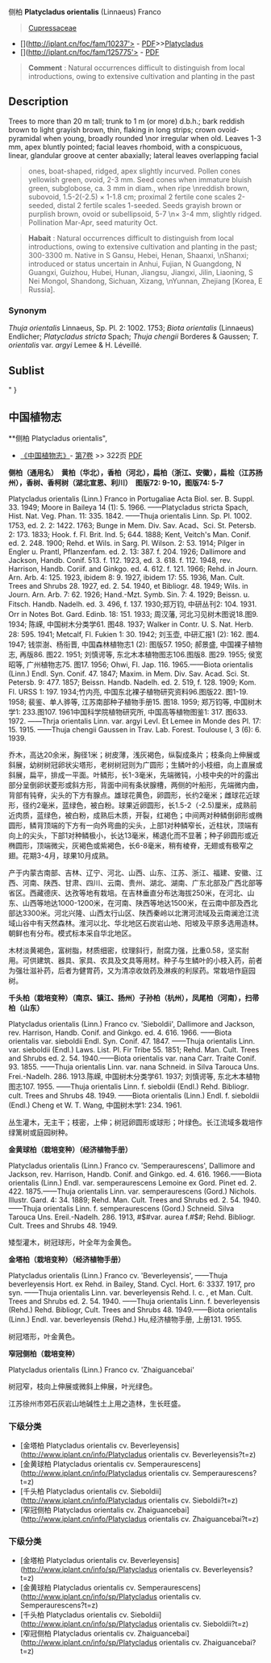 侧柏 **Platycladus orientalis** (Linnaeus) Franco

> [Cupressaceae](http://www.iplant.cn/info/Cupressaceae?t=foc)
* [](http://iplant.cn/foc/fam/10237'> - [PDF](http://iplant.cn/foc/pdf/Cupressaceae.pdf)>>[Platycladus](http://www.iplant.cn/info/Platycladus?t=foc)
* [](http://iplant.cn/foc/fam/125775'> - [PDF](http://www.iplant.cn/foc/pdf/Platycladus.pdf)

> **Comment** : 
> Natural occurrences difficult to distinguish from local introductions, owing to extensive cultivation and planting in the past

## Description

Trees to more than 20 m tall; trunk to 1 m (or more) d.b.h.; bark reddish brown to light grayish brown, thin, flaking in long strips; crown ovoid-pyramidal when young, broadly rounded&#x0D;\nor irregular when old. Leaves 1-3 mm, apex bluntly pointed; facial leaves rhomboid, with a conspicuous, linear, glandular groove at center abaxially; lateral leaves overlapping facial 
> 
> ones, boat-shaped, ridged, apex slightly incurved. Pollen cones yellowish green, ovoid, 2-3 mm. Seed cones when immature bluish green, subglobose, ca. 3 mm in diam., when ripe&#x0D;\nreddish brown, subovoid, 1.5-2(-2.5) × 1-1.8 cm; proximal 2 fertile cone scales 2-seeded, distal 2 fertile scales 1-seeded. Seeds grayish brown or purplish brown, ovoid or subellipsoid, 5-7&#x0D;\n× 3-4 mm, slightly ridged. Pollination Mar-Apr, seed maturity Oct.

> **Habait** : 
> Natural occurrences difficult to distinguish from local introductions, owing to extensive cultivation and planting in the past; 300-3300 m. Native in S Gansu, Hebei, Henan, Shaanxi,&#x0D;\nShanxi; introduced or status uncertain in Anhui, Fujian, N Guangdong, N Guangxi, Guizhou, Hubei, Hunan, Jiangsu, Jiangxi, Jilin, Liaoning, S Nei Mongol, Shandong, Sichuan, Xizang,&#x0D;\nYunnan, Zhejiang [Korea, E Russia].

### Synonym
*Thuja orientalis* Linnaeus, Sp. Pl. 2: 1002. 1753; *Biota orientalis* (Linnaeus) Endlicher; *Platycladus stricta* Spach; *Thuja chengii* Borderes & Gaussen; *T. orientalis* var. *argyi* Lemee & H. Léveillé.

## Sublist
"
}
## 中国植物志

**侧柏 Platycladus orientalis",

* [《中国植物志》](http://www.iplant.cn/frps)- [第7卷](http://www.iplant.cn/frps/vol/7) >> 322页 [PDF](http://www.iplant.cn/frps/pdf/7/322.pdf)

**侧柏（通用名）　黄柏（华北），香柏（河北），扁柏（浙江、安徽），扁桧（江苏扬州），香树、香柯树（湖北宣恩、利川）　图版72: 9-10，图版74: 5-7**

Platycladus orientalis (Linn.) Franco in Portugaliae Acta Biol. ser. B. Suppl. 33. 1949; Moore in Baileya 14 (1): 5. 1966. ——Platycladus stricta Spach, Hist. Nat. Veg. Phan. 11: 335. 1842. ——Thuja orientalis Linn. Sp. Pl. 1002. 1753, ed. 2. 2: 1422. 1763; Bunge in Mem. Div. Sav. Acad、Sci. St. Petersb. 2: 173. 1833; Hook. f. Fl. Brit. Ind. 5; 644. 1888; Kent, Veitch's Man. Conif. ed. 2. 248. 1900; Rehd. et Wils. in Sarg. Pl. Wilson. 2: 53. 1914; Pilger in Engler u. Prantl, Pflanzenfam. ed. 2. 13: 387. f. 204. 1926; Dallimore and Jackson, Handb. Conif. 513. f. 112. 1923, ed. 3. 618. f. 112. 1948, rev. Harrison, Handb. Coriif. and Ginkgo. ed. 4. 612. f. 121. 1966; Rehd. in Journ. Arn. Arb. 4: 125. 1923, ibidem 8: 9. 1927, ibidem 17: 55. 1936, Man. Cult. Trees and Shrubs 28. 1927, ed. 2. 54. 1940, et Bibliogr. 48. 1949; Wils. in Journ. Arn. Arb. 7: 62. 1926; Hand.-Mzt. Symb. Sin. 7: 4. 1929; Beissn. u. Fitsch. Handb. Nadelh. ed. 3. 496, f. 137. 1930;郑万钧, 中研丛刊2: 104. 1931. Orr in Notes Bot. Gard. Edinb. 18: 151. 1933; 周汉藩, 河北习见树木图说18.图9. 1934; 陈嵘, 中国树木分类学61. 图48. 1937; Walker in Contr. U. S. Nat. Herb. 28: 595. 1941; Metcalf, Fl. Fukien 1: 30. 1942; 刘玉壶, 中研汇报1 (2): 162. 图4. 1947; 钱崇澍、杨衔晋, 中国森林植物志1 (2): 图版57. 1950; 郝景盛, 中国裸子植物志, 再版86. 图22. 1951; 刘慎谔等, 东北木本植物图志106.图版8. 图29. 1955; 侯宽昭等, 广州植物志75. 图17. 1956; Ohwi, Fl. Jap. 116. 1965.——Biota orientalis (Linn.) Endl. Syn. Conif. 47. 1847; Maxim. in Mem. Div. Sav. Acad. Sci. St. Petersb. 9: 477. 1857; Beissn. Handb. Nadelh. ed. 2. 519, f. 128. 1909; Kom. Fl. URSS 1: 197. 1934;竹内亮, 中国东北裸子植物研究资料96.图版22. 图1-19. 1958; 裴鉴、单人骅等, 江苏南部种子植物手册15. 图18. 1959; 郑万钧等, 中国树木学1: 233.图107. 1961中国科学院植物研究所, 中国高等植物图鉴1: 317. 图633. 1972. ——Thrja orientalis Linn. var. argyi Levl. Et Lemee in Monde des Pl. 17: 15. 1915. ——Thuja chengii Gaussen in Trav. Lab. Forest. Toulouse I, 3 (6): 6. 1939.

乔木，高达20余米，胸径1米；树皮薄，浅灰褐色，纵裂成条片；枝条向上伸展或斜展，幼树树冠卵状尖塔形，老树树冠则为广圆形；生鳞叶的小枝细，向上直展或斜展，扁平，排成一平面。叶鳞形，长1-3毫米，先端微钝，小枝中央的叶的露出部分呈倒卵状菱形或斜方形，背面中间有条状腺槽，两侧的叶船形，先端微内曲，背部有钝脊，尖头的下方有腺点。雄球花黄色，卵圆形，长约2毫米；雌球花近球形，径约2毫米，蓝绿色，被白粉。球果近卵圆形，长1.5-2（-2.5)厘米，成熟前近肉质，蓝绿色，被白粉，成熟后木质，开裂，红褐色；中间两对种鳞倒卵形或椭圆形，鳞背顶端的下方有一向外弯曲的尖头，上部1对种鳞窄长，近柱状，顶端有向上的尖头，下部1对种鳞极小，长达13毫米，稀退化而不显著；种子卵圆形或近椭圆形，顶端微尖，灰褐色或紫褐色，长6-8毫米，稍有棱脊，无翅或有极窄之翅。花期3-4月，球果10月成熟。

产于内蒙古南部、吉林、辽宁、河北、山西、山东、江苏、浙江、福建、安徽、江西、河南、陕西、甘肃、四川、云南、贵州、湖北、湖南、广东北部及广西北部等省区。西藏德庆、达孜等地有栽培。在吉林垂直分布达海拔250米，在河北、山东、山西等地达1000-1200米，在河南、陕西等地达1500米，在云南中部及西北部达3300米。河北兴隆、山西太行山区、陕西秦岭以北渭河流域及云南澜沧江流域山谷中有天然森林。淮河以北、华北地区石炭岩山地、阳坡及平原多选用造林。朝鲜也有分布。模式标本采自华北地区。

木材淡黄褐色，富树脂，材质细密，纹理斜行，耐腐力强，比重0.58，坚实耐用。可供建筑、器具、家具、农具及文具等用材。种子与生鳞叶的小枝入药，前者为强壮滋补药，后者为健胃药，又为清凉收敛药及淋疾的利尿药。常栽培作庭园树。

**千头柏（栽培变种）（南京、镇江、扬州）子孙柏（杭州），凤尾柏（河南），扫帚柏（山东）**

Platycladus orientalis (Linn.) Franco cv. 'Sieboldii', Dallimore and Jackson, rev. Harrison, Handb. Conif. and Ginkgo. ed. 4. 616. 1966. ——Biota orientalis var. sieboldii Endl. Syn. Conif. 47. 1847. ——Thuja orientalis Linn. var. sieboldii (Endl.) Laws. List. Pl. Fir Tribe 55. 1851; Rehd. Man. Cult. Trees and Shrubs ed. 2. 54. 1940.——Biota orientalis var. nana Carr. Traite Conif. 93. 1855. ——Thuja orientalis Linn. var. nana Schneid. in Silva Tarouca Uns. Frei.-Nadelh. 286. 1913.陈嵘, 中国树木分类学61. 1937; 刘慎谔等, 东北木本植物图志107. 1955. ——Thuja orientalis Linn. f. sieboldii (Endl.) Rehd. Bibliogr. cult. Trees and Shrubs 48. 1949. ——Biota orientalis (Linn.) Endl. f. sieboldii (Endl.) Cheng et W. T. Wang, 中国树木学1: 234. 1961.

丛生灌木，无主干；枝密，上伸；树冠卵圆形或球形；叶绿色。长江流域多栽培作绿篱树或庭园树种。

**金黄球柏（栽培变种）（经济植物手册）**

Platycladus orientalis (Linn.) Franco cv. 'Semperaurescens', Dallimore and Jackson, rev. Harrison, Handb. Conif. and Ginkgo. ed. 4. 616. 1966.——Biota orientalis (Linn.) Endl. var. semperaurescens Lemoine ex Gord. Pinet ed. 2. 422. 1875.——Thuja orientalis Linn. var. semperaurescens (Gord.) Nichols. Illustr. Gard. 4: 34. 1889; Rehd. Man. Cult. Trees and Shrubs ed. 2. 54. 1940. ——Thuja orientalis Linn. f. semperaurescens (Gord.) Schneid. Silva Tarouca Uns. Ereil.-Nadelh. 286. 1913, #$#var. aurea f.#$#; Rehd. Bibliogr. Cult. Trees and Shrubs 48. 1949.

矮型灌木，树冠球形，叶全年为金黄色。

**金塔柏（栽培变种）（经济植物手册）**

Platycladus orientalis (Linn.) Franco cv. 'Beverleyensis', ——Thuja beverleyensis Hort. ex Rehd. in Bailey, Stand. Cycl. Hort. 6: 3337. 1917, pro syn. ——Thuja orientalis Linn. var. beverleyensis Rehd. l. c. , et Man. Cult. Trees and Shrubs ed. 2. 54. 1940. ——Thuja orientalis Linn. f. beverleyensis (Rehd.) Rehd. Bibliogr, Cult. Trees and Shrubs 48. 1949.——Biota orientalis (Linn.) Endl. var. beverleyensis (Rehd.) Hu,经济植物手册, 上册131. 1955.

树冠塔形，叶金黄色。

**窄冠侧柏（栽培变种）**

Platycladus orientalis (Linn.) Franco cv. 'Zhaiguancebai'

树冠窄，枝向上伸展或微斜上伸展，叶光绿色。

江苏徐州市郊石灰岩山地碱性土上用之造林，生长旺盛。

### 下级分类
* [金塔柏  Platycladus orientalis cv. Beverleyensis](http://www.iplant.cn/info/Platycladus orientalis cv. Beverleyensis?t=z)
* [金黄球柏  Platycladus orientalis cv. Semperaurescens](http://www.iplant.cn/info/Platycladus orientalis cv. Semperaurescens?t=z)
* [千头柏  Platycladus orientalis cv. Sieboldii](http://www.iplant.cn/info/Platycladus orientalis cv. Sieboldii?t=z)
* [窄冠侧柏  Platycladus orientalis cv. Zhaiguancebai](http://www.iplant.cn/info/Platycladus orientalis cv. Zhaiguancebai?t=z)

### 下级分类
* [金塔柏  Platycladus orientalis cv. Beverleyensis](http://www.iplant.cn/info/sp/Platycladus orientalis cv. Beverleyensis?t=z)
* [金黄球柏  Platycladus orientalis cv. Semperaurescens](http://www.iplant.cn/info/sp/Platycladus orientalis cv. Semperaurescens?t=z)
* [千头柏  Platycladus orientalis cv. Sieboldii](http://www.iplant.cn/info/sp/Platycladus orientalis cv. Sieboldii?t=z)
* [窄冠侧柏  Platycladus orientalis cv. Zhaiguancebai](http://www.iplant.cn/info/sp/Platycladus orientalis cv. Zhaiguancebai?t=z)
